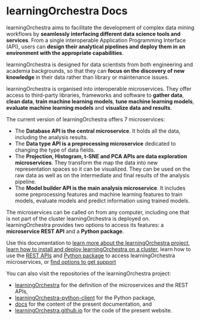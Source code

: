 # learningOrchestra Docs

learningOrchestra aims to facilitate the development of complex data mining workflows by **seamlessly interfacing different data science tools and services**. From a single interoperable Application Programming Interface (API), users can **design their analytical pipelines and deploy them in an environment with the appropriate capabilities**.

learningOrchestra is designed for data scientists from both engineering and academia backgrounds, so that they can **focus on the discovery of new knowledge** in their data rather than library or maintenance issues.

learningOrchestra is organised into interoperable microservices. They offer access to third-party libraries, frameworks and software to **gather data**, **clean data**, **train machine learning models**, **tune machine learning models**, **evaluate machine learning models** and **visualize data and results**.

The current version of learningOrchestra offers 7 microservices:
- The **Database API is the central microservice**. It holds all the data, including the analysis results.
- The **Data type API is a preprocessing microservice** dedicated to changing the type of data fields.
- The **Projection, Histogram, t-SNE and PCA APIs are data exploration microservices**. They transform the map the data into new representation spaces so it can be visualized. They can be used on the raw data as well as on the intermediate and final results of the analysis pipeline.
- The **Model builder API is the main analysis microservice**. It includes some preprocessing features and machine learning features to train models, evaluate models and predict information using trained models.

The microservices can be called on from any computer, including one that is not part of the cluster learningOrchestra is deployed on. learningOrchestra provides two options to access its features: a **microservice REST API** and a **Python package**.

Use this documentation to [learn more about the learningOrchestra project](https://learningorchestra.github.io/docs/about), [learn how to install and deploy learningOrchestra on a cluster](https://learningorchestra.github.io/docs/install), learn how to use the [REST APIs](https://learningorchestra.github.io/docs/rest-apis) and [Python package](https://learningorchestra.github.io/docs/python-package) to access learningOrchestra microservices, or [find options to get support](https://learningorchestra.github.io/docs/support)

You can also visit the repositories of the learningOrchestra project:
- [learningOrchestra](https://github.com/learningOrchestra/learningOrchestra) for the definition of the microservices and the REST APIs,
- [learningOrchestra-python-client](https://github.com/learningOrchestra/learningOrchestra-python-client) for the Python package,
- [docs](https://github.com/learningOrchestra/docs) for the content of the present documentation, and
- [learningOrchestra.github.io](https://github.com/learningOrchestra/learningOrchestra.github.io) for the code of the present website.
